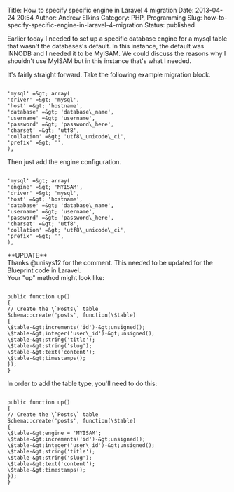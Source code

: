 Title: How to specify specific engine in Laravel 4 migration
Date: 2013-04-24 20:54
Author: Andrew Elkins
Category: PHP, Programming
Slug: how-to-specify-specific-engine-in-laravel-4-migration
Status: published

Earlier today I needed to set up a specific database engine for a mysql
table that wasn't the databases's default. In this instance, the default
was INNODB and I needed it to be MyISAM. We could discuss the reasons
why I shouldn't use MyISAM but in this instance that's what I needed.

It's fairly straight forward. Take the following example migration
block.  
~~~~

'mysql' =&gt; array(  
'driver' =&gt; 'mysql',  
'host' =&gt; 'hostname',  
'database' =&gt; 'database\_name',  
'username' =&gt; 'username',  
'password' =&gt; 'password\_here',  
'charset' =&gt; 'utf8',  
'collation' =&gt; 'utf8\_unicode\_ci',  
'prefix' =&gt; '',  
),

~~~~

Then just add the engine configuration.

~~~~

'mysql' =&gt; array(  
'engine' =&gt; 'MYISAM',  
'driver' =&gt; 'mysql',  
'host' =&gt; 'hostname',  
'database' =&gt; 'database\_name',  
'username' =&gt; 'username',  
'password' =&gt; 'password\_here',  
'charset' =&gt; 'utf8',  
'collation' =&gt; 'utf8\_unicode\_ci',  
'prefix' =&gt; '',  
),

~~~~

\*\*UPDATE\*\*  
Thanks @unisys12 for the comment. This needed to be updated for the
Blueprint code in Laravel.  
Your "up" method might look like:  
~~~~

public function up()  
{  
// Create the \`Posts\` table  
Schema::create('posts', function(\$table)  
{  
\$table-&gt;increments('id')-&gt;unsigned();  
\$table-&gt;integer('user\_id')-&gt;unsigned();  
\$table-&gt;string('title');  
\$table-&gt;string('slug');  
\$table-&gt;text('content');  
\$table-&gt;timestamps();  
});  
}  
~~~~

In order to add the table type, you'll need to do this:  
~~~~

public function up()  
{  
// Create the \`Posts\` table  
Schema::create('posts', function(\$table)  
{  
\$table-&gt;engine = 'MYISAM';  
\$table-&gt;increments('id')-&gt;unsigned();  
\$table-&gt;integer('user\_id')-&gt;unsigned();  
\$table-&gt;string('title');  
\$table-&gt;string('slug');  
\$table-&gt;text('content');  
\$table-&gt;timestamps();  
});  
}  
~~~~
